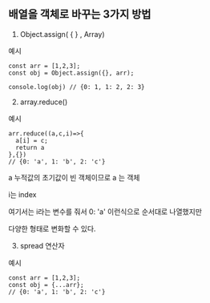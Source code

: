 ## 배열을 객체로 바꾸는 3가지 방법

1. Object.assign( { } , Array)

예시

    const arr = [1,2,3];
    const obj = Object.assign({}, arr);

    console.log(obj) // {0: 1, 1: 2, 2: 3}

2. array.reduce()

예시

    arr.reduce((a,c,i)=>{
      a[i] = c;
      return a 
    },{}) 
    // {0: 'a', 1: 'b', 2: 'c'}

a 누적값의 초기값이 빈 객체이므로 a 는 객체

i는 index

여기서는 i라는 변수를 줘서 0: 'a' 이런식으로 순서대로 나열했지만

다양한 형태로 변화할 수 있다.

3. spread 연산자

예시

    const arr = [1,2,3];
    const obj = {...arr};
    // {0: 'a', 1: 'b', 2: 'c'}